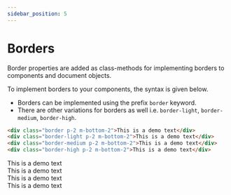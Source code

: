```yaml
---
sidebar_position: 5
---
```


# Borders

Border properties are added as class-methods for implementing borders to components and document objects.

To implement borders to your components, the syntax is given below. 

- Borders can be implemented using the prefix `border` keyword.
- There are other variations for borders as well i.e. `border-light`, `border-medium`, `border-high`.

```html
<div class="border p-2 m-bottom-2">This is a demo text</div>
<div class="border-light p-2 m-bottom-2">This is a demo text</div>
<div class="border-medium p-2 m-bottom-2">This is a demo text</div>
<div class="border-high p-2 m-bottom-2">This is a demo text</div>
```

<div class="border p-2 m-bottom-2">This is a demo text</div>
<div class="border-light p-2 m-bottom-2">This is a demo text</div>
<div class="border-medium p-2 m-bottom-2">This is a demo text</div>
<div class="border-high p-2 m-bottom-2">This is a demo text</div>